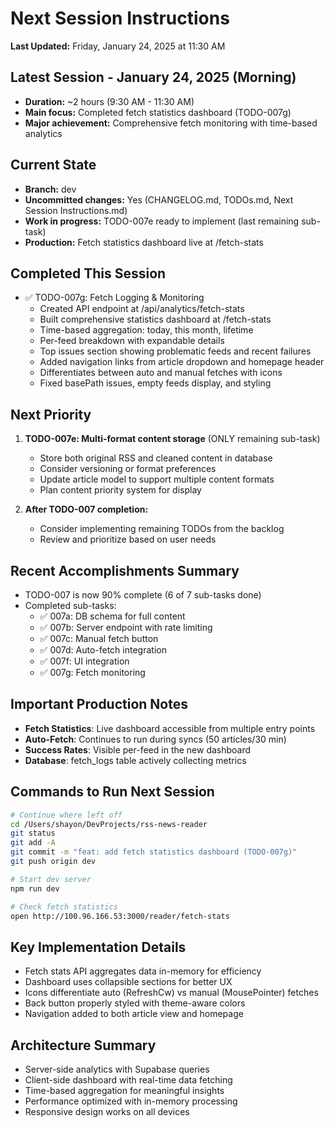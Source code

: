 # Next Session Instructions

**Last Updated:** Friday, January 24, 2025 at 11:30 AM

## Latest Session - January 24, 2025 (Morning)
- **Duration:** ~2 hours (9:30 AM - 11:30 AM)
- **Main focus:** Completed fetch statistics dashboard (TODO-007g)
- **Major achievement:** Comprehensive fetch monitoring with time-based analytics

## Current State
- **Branch:** dev
- **Uncommitted changes:** Yes (CHANGELOG.md, TODOs.md, Next Session Instructions.md)
- **Work in progress:** TODO-007e ready to implement (last remaining sub-task)
- **Production:** Fetch statistics dashboard live at /fetch-stats

## Completed This Session
- ✅ TODO-007g: Fetch Logging & Monitoring
  - Created API endpoint at /api/analytics/fetch-stats
  - Built comprehensive statistics dashboard at /fetch-stats
  - Time-based aggregation: today, this month, lifetime
  - Per-feed breakdown with expandable details
  - Top issues section showing problematic feeds and recent failures
  - Added navigation links from article dropdown and homepage header
  - Differentiates between auto and manual fetches with icons
  - Fixed basePath issues, empty feeds display, and styling

## Next Priority
1. **TODO-007e: Multi-format content storage** (ONLY remaining sub-task)
   - Store both original RSS and cleaned content in database
   - Consider versioning or format preferences
   - Update article model to support multiple content formats
   - Plan content priority system for display

2. **After TODO-007 completion:**
   - Consider implementing remaining TODOs from the backlog
   - Review and prioritize based on user needs

## Recent Accomplishments Summary
- TODO-007 is now 90% complete (6 of 7 sub-tasks done)
- Completed sub-tasks:
  - ✅ 007a: DB schema for full content
  - ✅ 007b: Server endpoint with rate limiting
  - ✅ 007c: Manual fetch button
  - ✅ 007d: Auto-fetch integration
  - ✅ 007f: UI integration
  - ✅ 007g: Fetch monitoring

## Important Production Notes
- **Fetch Statistics**: Live dashboard accessible from multiple entry points
- **Auto-Fetch**: Continues to run during syncs (50 articles/30 min)
- **Success Rates**: Visible per-feed in the new dashboard
- **Database**: fetch_logs table actively collecting metrics

## Commands to Run Next Session
```bash
# Continue where left off
cd /Users/shayon/DevProjects/rss-news-reader
git status
git add -A
git commit -m "feat: add fetch statistics dashboard (TODO-007g)"
git push origin dev

# Start dev server
npm run dev

# Check fetch statistics
open http://100.96.166.53:3000/reader/fetch-stats
```

## Key Implementation Details
- Fetch stats API aggregates data in-memory for efficiency
- Dashboard uses collapsible sections for better UX
- Icons differentiate auto (RefreshCw) vs manual (MousePointer) fetches
- Back button properly styled with theme-aware colors
- Navigation added to both article view and homepage

## Architecture Summary
- Server-side analytics with Supabase queries
- Client-side dashboard with real-time data fetching
- Time-based aggregation for meaningful insights
- Performance optimized with in-memory processing
- Responsive design works on all devices